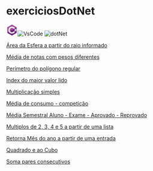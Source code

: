 # exerciciosDotNet 
<img height="30" src="https://raw.githubusercontent.com/devicons/devicon/master/icons/csharp/csharp-original.svg" title="C#" alt="C#" /><img height="30" src="https://www.vectorlogo.zone/logos/visualstudio_code/visualstudio_code-icon.svg" title="VsCode" alt="VsCode">
<img height="30" src="https://www.vectorlogo.zone/logos/dotnet/dotnet-ar21.svg" title="dotNet" alt="dotNet">


[Área da Esfera a partir do raio informado](https://github.com/pabloerlis/exerciciosDotNet/blob/82af49909869aa04af085f9e288fb6c68d69408c/src/outros/AreaEsfera.cs)

[Média de notas com pesos diferentes](https://github.com/pabloerlis/exerciciosDotNet/blob/82af49909869aa04af085f9e288fb6c68d69408c/src/outros/MediaNotaComPeso.cs)

[Perímetro do polígono regular](https://github.com/pabloerlis/exerciciosDotNet/blob/82af49909869aa04af085f9e288fb6c68d69408c/src/outros/PoligonoRegular.cs)

[Index do maior valor lido](https://github.com/pabloerlis/exerciciosDotNet/blob/82af49909869aa04af085f9e288fb6c68d69408c/src/outros/PosicaoDoMaiorValorLido.cs)

[Multiplicação simples](https://github.com/pabloerlis/exerciciosDotNet/blob/4da2a2aea4801631685bdf9e27586f05cfe5c9e1/src/outros/MultiplicacaoSimples.cs)

[Média de consumo - competição](https://github.com/pabloerlis/exerciciosDotNet/blob/816bea8c467778ca115734259ed372f804c5f45c/src/outros/MediaConsumoCompeticao.cs)

[Média Semestral Aluno - Exame - Aprovado - Reprovado](https://github.com/pabloerlis/exerciciosDotNet/blob/8c38d6b6826794291dec98c5d72f33466e36ad98/src/outros/MediaSemstreAluno.cs)

[Multiplos de 2, 3, 4 e 5 a partir de uma lista](https://github.com/pabloerlis/exerciciosDotNet/blob/1b418b14d81cc8cd17c7e806d45158b93c55b918/src/outros/MultiplosDe2_3_4_5.cs)

[Retorna Mês do ano a partir de uma entrada](https://github.com/pabloerlis/exerciciosDotNet/blob/6c69115b21b4e91c18e6e067d4c9f1c5d619824f/src/outros/MesesDoAno.cs)

[Quadrado e ao Cubo](https://github.com/pabloerlis/exerciciosDotNet/blob/066b7146921b5b05fd14a9ba44fab95bfbe859e2/src/outros/QuadradoEAoCubo.cs)

[Soma pares consecutivos](https://github.com/pabloerlis/exerciciosDotNet/blob/896422239aa4ecaef108e5206355f7b2200a172b/src/outros/SomaParesConsecutivos.cs)
